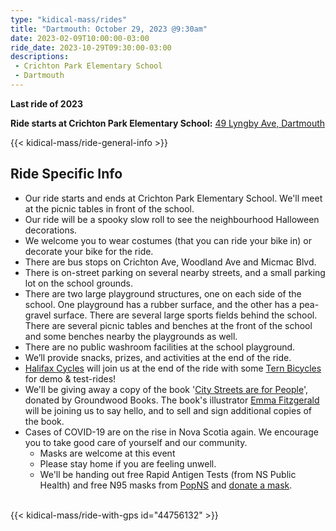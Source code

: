 ```yaml
---
type: "kidical-mass/rides"
title: "Dartmouth: October 29, 2023 @9:30am"
date: 2023-02-09T10:00:00-03:00
ride_date: 2023-10-29T09:30:00-03:00
descriptions:
 - Crichton Park Elementary School
 - Dartmouth
---
```


**Last ride of 2023**

**Ride starts at Crichton Park Elementary School:** [49 Lyngby Ave, Dartmouth](https://maps.app.goo.gl/e97ec5U1C3KxjjMy9)


{{< kidical-mass/ride-general-info >}}

## Ride Specific Info

* Our ride starts and ends at Crichton Park Elementary School. We'll meet at the picnic tables in front of the school. 
* Our ride will be a spooky slow roll to see the neighbourhood Halloween decorations.
* We welcome you to wear costumes (that you can ride your bike in) or decorate your bike for the ride.
* There are bus stops on Crichton Ave, Woodland Ave and Micmac Blvd.
* There is on-street parking on several nearby streets, and a small parking lot on the school grounds.
* There are two large playground structures, one on each side of the school. One playground has a rubber surface, and the other has a pea-gravel surface. There are several large sports fields behind the school. There are several picnic tables and benches at the front of the school and some benches nearby the playgrounds as well. 
* There are no public washroom facilities at the school playground.
* We’ll provide snacks, prizes, and activities at the end of the ride.
* [Halifax Cycles](https://www.halifaxcycles.com/) will join us at the end of the ride with some [Tern Bicycles](https://www.ternbicycles.com/ca) for demo & test-rides!
* We'll be giving away a copy of the book '[City Streets are for People](https://houseofanansi.com/products/city-streets-are-for-people)', donated by Groundwood Books. The book's illustrator [Emma Fitzgerald](https://emmafitzgerald.ca/About-Emma-2) will be joining us to say hello, and to sell and sign additional copies of the book.
* Cases of COVID-19 are on the rise in Nova Scotia again. We encourage you to take good care of yourself and our community.
  * Masks are welcome at this event
  * Please stay home if you are feeling unwell. 
  * We'll be handing out free Rapid Antigen Tests (from NS Public Health) and free N95 masks from [PopNS](https://www.popns.org/) and [donate a mask](https://donatemask.ca/).

<br/>
{{< kidical-mass/ride-with-gps id="44756132" >}}
